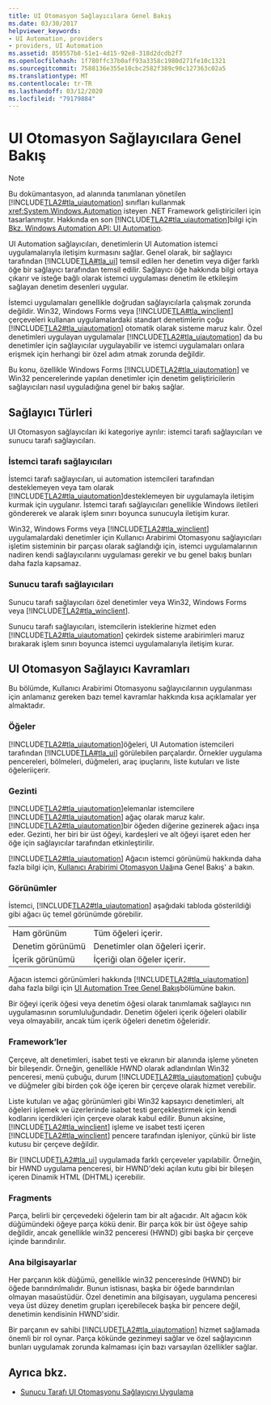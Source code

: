 ```yaml
---
title: UI Otomasyon Sağlayıcılara Genel Bakış
ms.date: 03/30/2017
helpviewer_keywords:
- UI Automation, providers
- providers, UI Automation
ms.assetid: 859557b8-51e1-4d15-92e8-318d2dcdb2f7
ms.openlocfilehash: 1f780ffc37b0aff93a3358c1980d271fe10c1321
ms.sourcegitcommit: 7588136e355e10cbc2582f389c90c127363c02a5
ms.translationtype: MT
ms.contentlocale: tr-TR
ms.lasthandoff: 03/12/2020
ms.locfileid: "79179884"
---
```

# <a name="ui-automation-providers-overview"></a>UI Otomasyon Sağlayıcılara Genel Bakış
> [!NOTE]
> Bu dokümantasyon, ad alanında tanımlanan yönetilen [!INCLUDE[TLA2#tla_uiautomation](../../../includes/tla2sharptla-uiautomation-md.md)] sınıfları kullanmak <xref:System.Windows.Automation> isteyen .NET Framework geliştiricileri için tasarlanmıştır. Hakkında en son [!INCLUDE[TLA2#tla_uiautomation](../../../includes/tla2sharptla-uiautomation-md.md)]bilgi için [Bkz. Windows Automation API: UI Automation](/windows/win32/winauto/entry-uiauto-win32).  
  
 UI Automation sağlayıcıları, denetimlerin UI Automation istemci uygulamalarıyla iletişim kurmasını sağlar. Genel olarak, bir sağlayıcı tarafından [!INCLUDE[TLA#tla_ui](../../../includes/tlasharptla-ui-md.md)] temsil edilen her denetim veya diğer farklı öğe bir sağlayıcı tarafından temsil edilir. Sağlayıcı öğe hakkında bilgi ortaya çıkarır ve isteğe bağlı olarak istemci uygulaması denetim ile etkileşim sağlayan denetim desenleri uygular.  
  
 İstemci uygulamaları genellikle doğrudan sağlayıcılarla çalışmak zorunda değildir. Win32, Windows Forms veya [!INCLUDE[TLA#tla_winclient](../../../includes/tlasharptla-winclient-md.md)] çerçeveleri kullanan uygulamalardaki standart denetimlerin çoğu [!INCLUDE[TLA2#tla_uiautomation](../../../includes/tla2sharptla-uiautomation-md.md)] otomatik olarak sisteme maruz kalır. Özel denetimleri uygulayan uygulamalar [!INCLUDE[TLA2#tla_uiautomation](../../../includes/tla2sharptla-uiautomation-md.md)] da bu denetimler için sağlayıcılar uygulayabilir ve istemci uygulamaları onlara erişmek için herhangi bir özel adım atmak zorunda değildir.  
  
 Bu konu, özellikle Windows Forms [!INCLUDE[TLA2#tla_uiautomation](../../../includes/tla2sharptla-uiautomation-md.md)] ve Win32 pencerelerinde yapılan denetimler için denetim geliştiricilerin sağlayıcıları nasıl uyguladığına genel bir bakış sağlar.  
  
<a name="Types_of_Providers"></a>
## <a name="types-of-providers"></a>Sağlayıcı Türleri  
 UI Otomasyon sağlayıcıları iki kategoriye ayrılır: istemci tarafı sağlayıcıları ve sunucu tarafı sağlayıcıları.  
  
### <a name="client-side-providers"></a>İstemci tarafı sağlayıcıları  
 İstemci tarafı sağlayıcıları, ui automation istemcileri tarafından desteklemeyen veya tam olarak [!INCLUDE[TLA2#tla_uiautomation](../../../includes/tla2sharptla-uiautomation-md.md)]desteklemeyen bir uygulamayla iletişim kurmak için uygulanır. İstemci tarafı sağlayıcıları genellikle Windows iletileri göndererek ve alarak işlem sınırı boyunca sunucuyla iletişim kurar.  
  
 Win32, Windows Forms veya [!INCLUDE[TLA2#tla_winclient](../../../includes/tla2sharptla-winclient-md.md)] uygulamalardaki denetimler için Kullanıcı Arabirimi Otomasyonu sağlayıcıları işletim sisteminin bir parçası olarak sağlandığı için, istemci uygulamalarının nadiren kendi sağlayıcılarını uygulaması gerekir ve bu genel bakış bunları daha fazla kapsamaz.  
  
### <a name="server-side-providers"></a>Sunucu tarafı sağlayıcıları  
 Sunucu tarafı sağlayıcıları özel denetimler veya Win32, Windows Forms veya [!INCLUDE[TLA2#tla_winclient](../../../includes/tla2sharptla-winclient-md.md)].  
  
 Sunucu tarafı sağlayıcıları, istemcilerin isteklerine hizmet eden [!INCLUDE[TLA2#tla_uiautomation](../../../includes/tla2sharptla-uiautomation-md.md)] çekirdek sisteme arabirimleri maruz bırakarak işlem sınırı boyunca istemci uygulamalarıyla iletişim kurar.  
  
<a name="AutomationProviderConcepts"></a>
## <a name="ui-automation-provider-concepts"></a>UI Otomasyon Sağlayıcı Kavramları  
 Bu bölümde, Kullanıcı Arabirimi Otomasyonu sağlayıcılarının uygulanması için anlamanız gereken bazı temel kavramlar hakkında kısa açıklamalar yer almaktadır.  
  
### <a name="elements"></a>Öğeler  
 [!INCLUDE[TLA2#tla_uiautomation](../../../includes/tla2sharptla-uiautomation-md.md)]öğeleri, UI Automation istemcileri tarafından [!INCLUDE[TLA#tla_ui](../../../includes/tlasharptla-ui-md.md)] görülebilen parçalardır. Örnekler uygulama pencereleri, bölmeleri, düğmeleri, araç ipuçlarını, liste kutuları ve liste öğeleriiçerir.  
  
### <a name="navigation"></a>Gezinti  
 [!INCLUDE[TLA2#tla_uiautomation](../../../includes/tla2sharptla-uiautomation-md.md)]elemanlar istemcilere [!INCLUDE[TLA2#tla_uiautomation](../../../includes/tla2sharptla-uiautomation-md.md)] ağaç olarak maruz kalır. [!INCLUDE[TLA2#tla_uiautomation](../../../includes/tla2sharptla-uiautomation-md.md)]bir öğeden diğerine gezinerek ağacı inşa eder. Gezinti, her biri bir üst öğeyi, kardeşleri ve alt öğeyi işaret eden her öğe için sağlayıcılar tarafından etkinleştirilir.  
  
 [!INCLUDE[TLA2#tla_uiautomation](../../../includes/tla2sharptla-uiautomation-md.md)] Ağacın istemci görünümü hakkında daha fazla bilgi için, [Kullanıcı Arabirimi Otomasyon Uaä](ui-automation-tree-overview.md)ına Genel Bakış' a bakın.  
  
### <a name="views"></a>Görünümler  
 İstemci, [!INCLUDE[TLA2#tla_uiautomation](../../../includes/tla2sharptla-uiautomation-md.md)] aşağıdaki tabloda gösterildiği gibi ağacı üç temel görünümde görebilir.  
  
|||  
|-|-|  
|Ham görünüm|Tüm öğeleri içerir.|  
|Denetim görünümü|Denetimler olan öğeleri içerir.|  
|İçerik görünümü|İçeriği olan öğeler içerir.|  
  
 Ağacın istemci görünümleri hakkında [!INCLUDE[TLA2#tla_uiautomation](../../../includes/tla2sharptla-uiautomation-md.md)] daha fazla bilgi için [UI Automation Tree Genel Bakış](ui-automation-tree-overview.md)bölümüne bakın.  
  
 Bir öğeyi içerik öğesi veya denetim öğesi olarak tanımlamak sağlayıcı nın uygulamasının sorumluluğundadır. Denetim öğeleri içerik öğeleri olabilir veya olmayabilir, ancak tüm içerik öğeleri denetim öğeleridir.  
  
### <a name="frameworks"></a>Framework’ler  
 Çerçeve, alt denetimleri, isabet testi ve ekranın bir alanında işleme yöneten bir bileşendir. Örneğin, genellikle HWND olarak adlandırılan Win32 penceresi, menü çubuğu, durum [!INCLUDE[TLA2#tla_uiautomation](../../../includes/tla2sharptla-uiautomation-md.md)] çubuğu ve düğmeler gibi birden çok öğe içeren bir çerçeve olarak hizmet verebilir.  
  
 Liste kutuları ve ağaç görünümleri gibi Win32 kapsayıcı denetimleri, alt öğeleri işlemek ve üzerlerinde isabet testi gerçekleştirmek için kendi kodlarını içerdikleri için çerçeve olarak kabul edilir. Bunun aksine, [!INCLUDE[TLA2#tla_winclient](../../../includes/tla2sharptla-winclient-md.md)] işleme ve isabet testi içeren [!INCLUDE[TLA2#tla_winclient](../../../includes/tla2sharptla-winclient-md.md)] pencere tarafından işleniyor, çünkü bir liste kutusu bir çerçeve değildir.  
  
 Bir [!INCLUDE[TLA2#tla_ui](../../../includes/tla2sharptla-ui-md.md)] uygulamada farklı çerçeveler yapılabilir. Örneğin, bir HWND uygulama penceresi, bir HWND'deki açılan kutu gibi bir bileşen içeren Dinamik HTML (DHTML) içerebilir.  
  
### <a name="fragments"></a>Fragments  
 Parça, belirli bir çerçevedeki öğelerin tam bir alt ağacıdır. Alt ağacın kök düğümündeki öğeye parça kökü denir. Bir parça kök bir üst öğeye sahip değildir, ancak genellikle win32 penceresi (HWND) gibi başka bir çerçeve içinde barındırılır.  
  
### <a name="hosts"></a>Ana bilgisayarlar  
 Her parçanın kök düğümü, genellikle win32 penceresinde (HWND) bir öğede barındırılmalıdır. Bunun istisnası, başka bir öğede barındırılan olmayan masaüstüdür. Özel denetimin ana bilgisayarı, uygulama penceresi veya üst düzey denetim grupları içerebilecek başka bir pencere değil, denetimin kendisinin HWND'sidir.  
  
 Bir parçanın ev sahibi [!INCLUDE[TLA2#tla_uiautomation](../../../includes/tla2sharptla-uiautomation-md.md)] hizmet sağlamada önemli bir rol oynar. Parça kökünde gezinmeyi sağlar ve özel sağlayıcının bunları uygulamak zorunda kalmaması için bazı varsayılan özellikler sağlar.  
  
## <a name="see-also"></a>Ayrıca bkz.

- [Sunucu Tarafı UI Otomasyonu Sağlayıcıyı Uygulama](server-side-ui-automation-provider-implementation.md)
